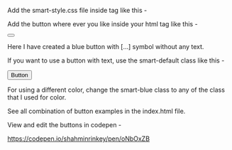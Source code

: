 Add the smart-style.css file inside <head> tag like this -

<head>
 <link rel="stylesheet" href=“./smart-style.css">
</head>

Add the button where ever you like inside your html <body> tag like this -

<button class="btn-smart smart-more smart-blue"></button> 

Here I have created a blue button with [...] symbol without any text. 


If you want to use a button with text, use the smart-default class like this -

  <button class="btn-smart smart-default smart-blue">Button</button>


For using a different color, change the smart-blue class to any of the class that I used for color.

See all combination of button examples in the index.html file.

View and edit the buttons in codepen -

https://codepen.io/shahminrinkey/pen/oNbOxZB
